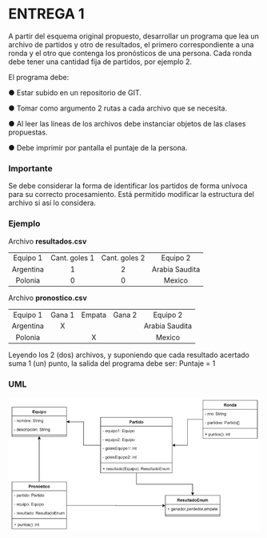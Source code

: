 # ENTREGA 1
A partir del esquema original propuesto, desarrollar un programa que lea un archivo de partidos y otro de resultados, el primero correspondiente a una ronda y el otro que contenga los pronósticos de una persona. Cada ronda debe tener una cantidad fija de partidos, por ejemplo 2. 

El programa debe:

● Estar subido en un repositorio de GIT.

● Tomar como argumento 2 rutas a cada archivo que se necesita.

● Al leer las líneas de los archivos debe instanciar objetos de las clases propuestas.

● Debe imprimir por pantalla el puntaje de la persona.

### Importante
Se debe considerar la forma de identificar los partidos de forma unívoca para su correcto procesamiento. Está permitido modificar la estructura del archivo si así lo considera. 
### Ejemplo
Archivo **resultados.csv**
<table style="width: 100%; text-align: center;">
<thead></thead>
<tr><td>Equipo 1</td><td>Cant. goles 1</td><td>Cant. goles 2</td><td>Equipo 2</td></tr>
<tr><td>Argentina</td><td>1</td><td>2</td><td>Arabia Saudita</td></tr>
<tr><td>Polonia</td><td>0</td><td>0</td><td>Mexico</td></tr>
</table>

Archivo **pronostico.csv**
<table style="width: 100%; text-align: center;">
<thead></thead>
<tr><td>Equipo 1</td><td>Gana 1</td><td>Empata</td><td>Gana 2</td><td>Equipo 2</td></tr>
<tr><td>Argentina</td><td>X</td><td></td><td></td><td>Arabia Saudita</td></tr>
<tr><td>Polonia</td><td></td><td>X</td><td></td><td>Mexico</td></tr>
</table>

Leyendo los 2 (dos) archivos, y suponiendo que cada resultado acertado suma 1 (un) punto, la salida del programa debe ser: Puntaje = 1
### UML
![alt="UML Entrega 1"](assets/umlEntrega1.png)
